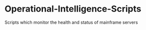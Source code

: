# Operational-Intelligence-Scripts
Scripts which monitor the health and status of mainframe servers
